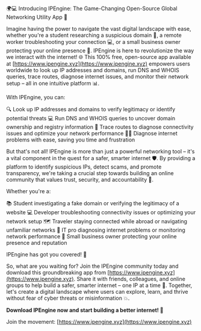 🌍💻 Introducing IPEngine: The Game-Changing Open-Source Global Networking Utility App 🚀

Imagine having the power to navigate the vast digital landscape with ease, whether you're a student researching a suspicious domain 🤔, a remote worker troubleshooting your connection 💻, or a small business owner protecting your online presence 💸. IPEngine is here to revolutionize the way we interact with the internet! 🌐 This 100% free, open-source app available at [https://www.ipengine.xyz](https://www.ipengine.xyz) empowers users worldwide to look up IP addresses and domains, run DNS and WHOIS queries, trace routes, diagnose internet issues, and monitor their network setup – all in one intuitive platform 📊.

With IPEngine, you can:

🔍 Look up IP addresses and domains to verify legitimacy or identify potential threats
💻 Run DNS and WHOIS queries to uncover domain ownership and registry information
🚀 Trace routes to diagnose connectivity issues and optimize your network performance
🕵️‍♀️ Diagnose internet problems with ease, saving you time and frustration

But that's not all! IPEngine is more than just a powerful networking tool – it's a vital component in the quest for a safer, smarter internet 🛡️. By providing a platform to identify suspicious IPs, detect scams, and promote transparency, we're taking a crucial step towards building an online community that values trust, security, and accountability 💪.

Whether you're a:

📚 Student investigating a fake domain or verifying the legitimacy of a website
💻 Developer troubleshooting connectivity issues or optimizing your network setup
🗺️ Traveler staying connected while abroad or navigating unfamiliar networks
👥 IT pro diagnosing internet problems or monitoring network performance
🏢 Small business owner protecting your online presence and reputation

IPEngine has got you covered! 💼

So, what are you waiting for? Join the IPEngine community today and download this groundbreaking app from [https://www.ipengine.xyz](https://www.ipengine.xyz). Share it with friends, colleagues, and online groups to help build a safer, smarter internet – one IP at a time 🔗. Together, let's create a digital landscape where users can explore, learn, and thrive without fear of cyber threats or misinformation 💥.

**Download IPEngine now and start building a better internet! 🚀**

Join the movement: [https://www.ipengine.xyz](https://www.ipengine.xyz)
